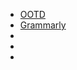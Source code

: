 
- [OOTD](https://outlookonthedesktop.com/)
- [Grammarly](https://www.grammarly.com/office-addin)
- []()
- []()
- []()

